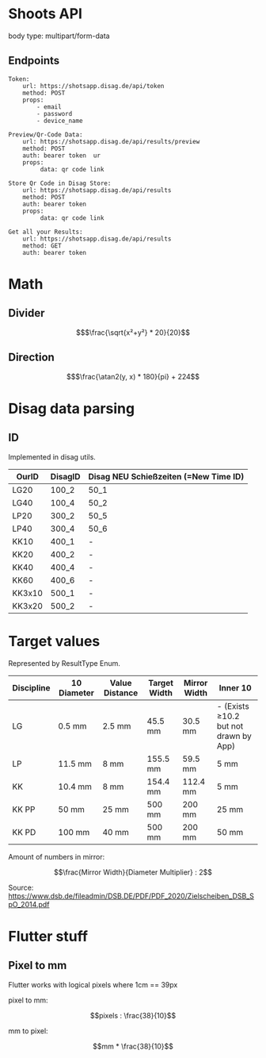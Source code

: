# Shoots API 
body type: multipart/form-data

## Endpoints
    Token:
        url: https://shotsapp.disag.de/api/token
        method: POST
        props:
            - email 
            - password
            - device_name

    Preview/Qr-Code Data:
        url: https://shotsapp.disag.de/api/results/preview
        method: POST
        auth: bearer token  ur
        props:
             data: qr code link

    Store Qr Code in Disag Store:
        url: https://shotsapp.disag.de/api/results
        method: POST
        auth: bearer token
        props:
             data: qr code link

    Get all your Results:
        url: https://shotsapp.disag.de/api/results
        method: GET
        auth: bearer token

# Math

## Divider
```math
$\frac{\sqrt{x²+y²} * 20}{20}
```

## Direction
```math
$\frac{\atan2(y, x) * 180}{pi} + 224
```

# Disag data parsing

## ID
Implemented in disag utils.

| OurID  | DisagID | Disag NEU Schießzeiten (=New Time ID) |
|--------|---------|---------------------------------------|
| LG20   | 100_2   | 50_1                                  |
| LG40   | 100_4   | 50_2                                  |
| LP20   | 300_2   | 50_5                                  |
| LP40   | 300_4   | 50_6                                  |
| KK10   | 400_1   | -                                     |
| KK20   | 400_2   | -                                     |
| KK40   | 400_4   | -                                     |
| KK60   | 400_6   | -                                     |
| KK3x10 | 500_1   | -                                     |
| KK3x20 | 500_2   | -                                     |


# Target values
Represented by ResultType Enum.

| Discipline | 10 Diameter | Value Distance | Target Width | Mirror Width | Inner 10                              |
|------------|-------------|----------------|--------------|--------------|---------------------------------------|
| LG         | 0.5 mm      | 2.5 mm         | 45.5 mm      | 30.5 mm      | - (Exists ≥10.2 but not drawn by App) |
| LP         | 11.5 mm     | 8 mm           | 155.5 mm     | 59.5 mm      | 5 mm                                  |
| KK         | 10.4 mm     | 8 mm           | 154.4 mm     | 112.4 mm     | 5 mm                                  |
| KK PP      | 50 mm       | 25 mm          | 500 mm       | 200 mm       | 25 mm                                 |
| KK PD      | 100 mm      | 40 mm          | 500 mm       | 200 mm       | 50 mm                                 | 

Amount of numbers in mirror:
```math
\frac{Mirror Width}{Diameter Multiplier} : 2
```


Source: https://www.dsb.de/fileadmin/DSB.DE/PDF/PDF_2020/Zielscheiben_DSB_SpO_2014.pdf

# Flutter stuff

## Pixel to mm
Flutter works with logical pixels where 1cm == 39px

pixel to mm:
```math
pixels : \frac{38}{10}
```

mm to pixel:
```math
mm * \frac{38}{10}
```